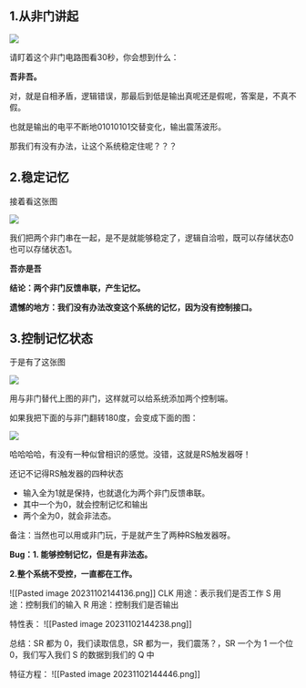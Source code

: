 ## **1.从非门讲起**

![](https://pic3.zhimg.com/80/v2-8213ae4eab4ebc6baf4c8f049a3970ba_720w.webp)

请盯着这个非门电路图看30秒，你会想到什么：

  

  

**吾非吾。**

  

  

对，就是自相矛盾，逻辑错误，那最后到低是输出真呢还是假呢，答案是，不真不假。

也就是输出的电平不断地01010101交替变化，输出震荡波形。

那我们有没有办法，让这个系统稳定住呢？？？

  

## **2.稳定记忆**

接着看这张图

![](https://pic4.zhimg.com/80/v2-04c37fdd127318dd5b10035d9b2e4387_720w.webp)

我们把两个非门串在一起，是不是就能够稳定了，逻辑自洽啦，既可以存储状态0也可以存储状态1。

  

**吾亦是吾**

  

**结论：两个非门反馈串联，产生记忆。**

**遗憾的地方：我们没有办法改变这个系统的记忆，因为没有控制接口。**

  

## **3.控制记忆状态**

于是有了这张图

![](https://pic2.zhimg.com/80/v2-86f28a5b3b02d3d7d1896addad7a1a95_720w.webp)

用与非门替代上图的非门，这样就可以给系统添加两个控制端。

如果我把下面的与非门翻转180度，会变成下面的图：

![](https://pic4.zhimg.com/80/v2-35805d7c94fdf26d6cae160b9bd570cf_720w.webp)

哈哈哈哈，有没有一种似曾相识的感觉。没错，这就是RS触发器呀！

还记不记得RS触发器的四种状态

- 输入全为1就是保持，也就退化为两个非门反馈串联。
- 其中一个为0，就会控制记忆和输出
- 两个全为0，就会非法态。

备注：当然也可以用或非门玩，于是就产生了两种RS触发器呀。

**Bug：1. 能够控制记忆，但是有非法态。**

**2.整个系统不受控，一直都在工作。**


![[Pasted image 20231102144136.png]]
CLK 用途：表示我们是否工作
S 用途：控制我们的输入
R 用途：控制我们是否输出


特性表：
![[Pasted image 20231102144238.png]]

总结：SR 都为 0，我们读取信息，SR 都为一，我们震荡？，SR 一个为 1 一个位 0，我们写入我们 S 的数据到我们的 Q 中


特征方程：
![[Pasted image 20231102144446.png]]

